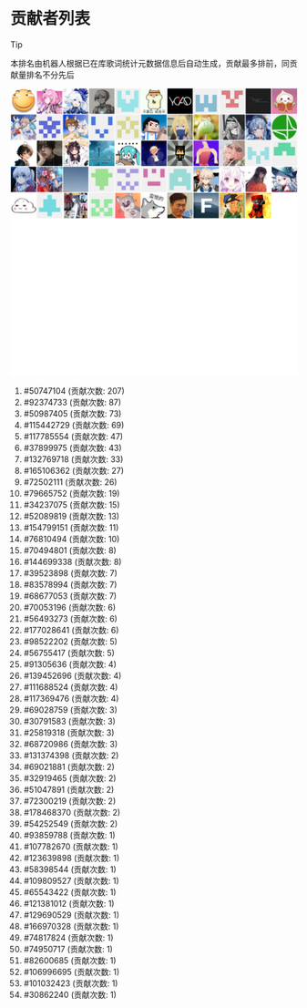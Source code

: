 # 贡献者列表

> [!TIP]
> 本排名由机器人根据已在库歌词统计元数据信息后自动生成，贡献最多排前，同贡献量排名不分先后

![贡献者头像画廊](./CONTRIBUTORS.svg)

1. #50747104 (贡献次数: 207)
2. #92374733 (贡献次数: 87)
3. #50987405 (贡献次数: 73)
4. #115442729 (贡献次数: 69)
5. #117785554 (贡献次数: 47)
6. #37899975 (贡献次数: 43)
7. #132769718 (贡献次数: 33)
8. #165106362 (贡献次数: 27)
9. #72502111 (贡献次数: 26)
10. #79665752 (贡献次数: 19)
11. #34237075 (贡献次数: 15)
12. #52089819 (贡献次数: 13)
13. #154799151 (贡献次数: 11)
14. #76810494 (贡献次数: 10)
15. #70494801 (贡献次数: 8)
16. #144699338 (贡献次数: 8)
17. #39523898 (贡献次数: 7)
18. #83578994 (贡献次数: 7)
19. #68677053 (贡献次数: 7)
20. #70053196 (贡献次数: 6)
21. #56493273 (贡献次数: 6)
22. #177028641 (贡献次数: 6)
23. #98522202 (贡献次数: 5)
24. #56755417 (贡献次数: 5)
25. #91305636 (贡献次数: 4)
26. #139452696 (贡献次数: 4)
27. #111688524 (贡献次数: 4)
28. #117369476 (贡献次数: 4)
29. #69028759 (贡献次数: 3)
30. #30791583 (贡献次数: 3)
31. #25819318 (贡献次数: 3)
32. #68720986 (贡献次数: 3)
33. #131374398 (贡献次数: 2)
34. #69021881 (贡献次数: 2)
35. #32919465 (贡献次数: 2)
36. #51047891 (贡献次数: 2)
37. #72300219 (贡献次数: 2)
38. #178468370 (贡献次数: 2)
39. #54252549 (贡献次数: 2)
40. #93859788 (贡献次数: 1)
41. #107782670 (贡献次数: 1)
42. #123639898 (贡献次数: 1)
43. #58398544 (贡献次数: 1)
44. #109809527 (贡献次数: 1)
45. #65543422 (贡献次数: 1)
46. #121381012 (贡献次数: 1)
47. #129690529 (贡献次数: 1)
48. #166970328 (贡献次数: 1)
49. #74817824 (贡献次数: 1)
50. #74950717 (贡献次数: 1)
51. #82600685 (贡献次数: 1)
52. #106996695 (贡献次数: 1)
53. #101032423 (贡献次数: 1)
54. #30862240 (贡献次数: 1)
